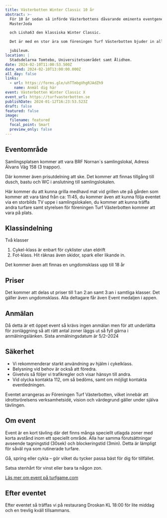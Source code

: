 ```yaml
---
title: Västerbotten Winter Classic 10 år
abstract: >-
  För 10 år sedan så införde Västerbottens dåvarande eminenta eventgeneraler
  MasterJoda

  och Lisha63 den klassiska Winter Classic.

  Det är med en stor ära som föreningen Turf Västerbotten bjuder in alla turfare till detta

  jubileum.
location: |
  Stadsdelarna Tomtebo, Universitetsområdet samt Ålidhem.
date: 2024-02-10T11:00:53.500Z
date_end: 2024-02-10T13:00:00.000Z
all_day: false
links:
  - url: https://forms.gle/uhTTmbgVhgRJAdZh9
    name: Anmäl dig här
event: Västerbotten Winter Classic X
event_url: https://turfvasterbotten.se
publishDate: 2024-01-12T16:23:53.523Z
draft: false
featured: false
image:
  filename: featured
  focal_point: Smart
  preview_only: false
---
```

## Eventområde

Samlingsplatsen kommer att vara BRF Nornan´s samlingslokal, Adress Älvans Väg 158 (3 trappor).

Där kommer även prisutdelning att ske. Det kommer att finnas tillgång till dusch, bastu och WC i anslutning till samlingslokalen.

Här kommer du att kunna grilla medhavd mat vid grillen ute på gården som kommer att vara tänd från ca: 11:45, du kommer även att kunna följa eventet via en storbilds TV uppe i samlingslokalen, du kommer att kunna träffa andra turfare samt styrelsen för föreningen Turf Västerbotten kommer att vara på plats.

## Klassindelning

Två klasser

1. Cykel-klass är enbart för cyklister utan eldrift
2. Fot-klass. Hit räknas även skidor, spark eller likande in.

Det kommer även att finnas en ungdomsklass upp till 18 år

## Priser

Det kommer att delas ut priser till 1:an 2:an samt 3:an i samtliga klasser. Det gäller även ungdomsklass. Alla deltagare får även Event medaljen i appen.

## Anmälan 

Då detta är ett öppet event så krävs ingen anmälan men för att underlätta för zonläggning så att rätt antal zoner läggs ut så fyll gärna i anmälningslänken. Sista anmälningsdatum är 5/2–2024

## Säkerhet

* Vi rekommenderar starkt användning av hjälm i cykelklass.
* Belysning vid behov är också att föredra.
* Givetvis så följer vi trafikregler och visar hänsyn till andra.
* Vid olycka kontakta 112, om så bedöms, samt om möjligt kontakta eventledningen.

Eventet arrangeras av Föreningen Turf Västerbotten, vilket innebär att idrottsrörelsens verksamhetsidé, vision och värdegrund gäller under själva tävlingen.

## Om event

Event är en kort tävling där det finns många speciellt utlagda zoner med korta avstånd inom ett speciellt område. Alla har samma förutsättningar avseende tagningstid (30sek) och blockeringstid (3min). Detta är lämpligt för såväl nya som rutinerade turfare.

Gå, spring eller cykla – gör vilket du tycker passa bäst för dig för tillfället.

Satsa stenhårt för vinst eller bara ta någon zon.

[Läs mer om event på turfgame.com](https://wiki.turfgame.com/sv/wiki/Event#Regler_f.C3.B6r_arrang.C3.B6rer)

## Efter eventet

Efter eventet så träffas vi på restaurang Droskan KL 18:00 för lite middag och en trevlig kväll tillsammans.